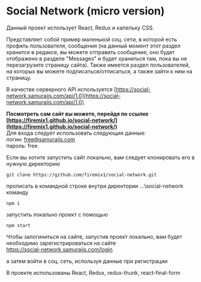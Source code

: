 # Social Network (micro version)

Данный проект использует React, Redux и капельку CSS.

Представляет собой пример маленькой соц. сети, в которой есть профиль пользователя, сообщения (на данный момент этот раздел хранится в редаксе, вы можете отправить сообщение, оно будет отображено в разделе  "Messages" и будет храниться там, пока вы не перезагрузите страницу сайта). Также имеется раздел пользователей, на которых вы можете подписаться/отписаться, а также зайти к ним на страницу.

В качестве серверного API используется [https://social-network.samuraijs.com/api/1.0](https://social-network.samuraijs.com/api/1.0)

**Посмотреть сам сайт вы можете, перейдя по ссылке [https://firemix1.github.io/social-network/](https://firemix1.github.io/social-network/)**    
Для входа следует использовать следующие данные:    
логин:  free@samuraijs.com    
пароль: free

Если вы хотите запустить сайт локально, вам следует клонировать его в нужную директорию

`git clone https://github.com/firemix1/social-network.git`

прописать в командной строке внутри директории ...\social-network команду

`npm i`

запустить локально проект с помощью 

`npm start`        


Чтобы залогиниться на сайте, запустив проект локально, вам будет необходимо зарегистрироваться на сайте <br/> [https://social-network.samuraijs.com/login ](https://social-network.samuraijs.com/login)

а затем войти в соц. сеть, используя данные при регистрации

В проекте использованы React, Redux, redux-thunk, react-final-form
